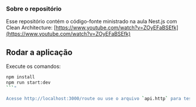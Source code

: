 

### Sobre o repositório ##
Esse repositório contém o código-fonte ministrado na aula Nest.js com Clean Architecture: [https://www.youtube.com/watch?v=ZOyEFaBSEfk](https://www.youtube.com/watch?v=ZOyEFaBSEfk)

## Rodar a aplicação ###

Execute os comandos:

```bash
npm install
npm run start:dev
```"

Acesse http://localhost:3000/route ou use o arquivo `api.http` para testar a API usando a extensão Rest Client do VSCode ou outra ferramenta para brincar com o HTTP.
